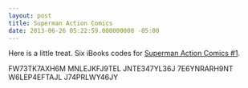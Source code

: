 ```yaml
---
layout: post
title: Superman Action Comics
date: 2013-06-26 05:22:59.000000000 -05:00
---
```

<p>Here is a little treat. Six iBooks codes for <a href="https://itunes.apple.com/us/book/action-comics-2011-1/id577008663?mt=11">Superman Action Comics #1</a>.</p>

<p>FW73TK7AXH6M
MNLEJKFJ9TEL
JNTE347YL36J
7E6YNRARH9NT
W6LEP4EFTAJL
J74PRLWY46JY</p>
